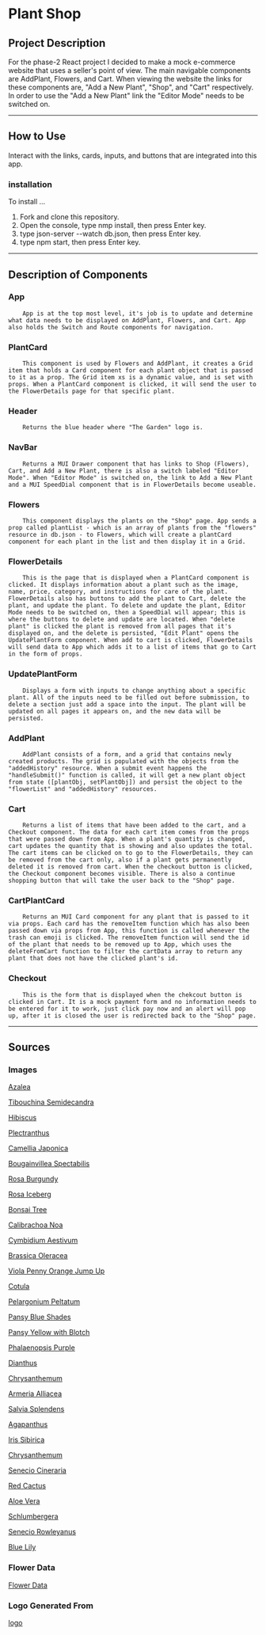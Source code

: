 # Plant Shop
## Project Description
For the phase-2 React project I decided to make a mock e-commerce website that uses a seller's point of view. The main navigable components are AddPlant, Flowers, and Cart.
When viewing the website the links for these components are, "Add a New Plant", "Shop", and "Cart" respectively. In order to use the "Add a New Plant" link the "Editor Mode" needs to be switched on.

---
## How to Use 
Interact with the links, cards, inputs, and buttons that are integrated into this app. 
### installation
To install ...
1. Fork and clone this repository.
2. Open the console, type nmp install, then press Enter key.
3. type json-server --watch db.json, then press Enter key.
4. type npm start, then press Enter key.
---
## Description of Components
### App

        App is at the top most level, it's job is to update and determine what data needs to be displayed on AddPlant, Flowers, and Cart. App also holds the Switch and Route components for navigation. 
### PlantCard

        This component is used by Flowers and AddPlant, it creates a Grid item that holds a Card component for each plant object that is passed to it as a prop. The Grid item xs is a dynamic value, and is set with props. When a PlantCard component is clicked, it will send the user to the FlowerDetails page for that specific plant.
### Header

        Returns the blue header where "The Garden" logo is.
### NavBar

        Returns a MUI Drawer component that has links to Shop (Flowers), Cart, and Add a New Plant, there is also a switch labeled "Editor Mode". When "Editor Mode" is switched on, the link to Add a New Plant and a MUI SpeedDial component that is in FlowerDetails become useable.
### Flowers

        This component displays the plants on the "Shop" page. App sends a prop called plantList - which is an array of plants from the "flowers" resource in db.json - to Flowers, which will create a plantCard component for each plant in the list and then display it in a Grid. 
### FlowerDetails

        This is the page that is displayed when a PlantCard component is clicked. It displays information about a plant such as the image, name, price, category, and instructions for care of the plant. FlowerDetails also has buttons to add the plant to Cart, delete the plant, and update the plant. To delete and update the plant, Editor Mode needs to be switched on, then a SpeedDial will appear; this is where the buttons to delete and update are located. When "delete plant" is clicked the plant is removed from all pages that it's displayed on, and the delete is persisted, "Edit Plant" opens the UpdatePlantForm component. When add to cart is clicked, FlowerDetails will send data to App which adds it to a list of items that go to Cart in the form of props.
### UpdatePlantForm 

        Displays a form with inputs to change anything about a specific plant. All of the inputs need to be filled out before submission, to delete a section just add a space into the input. The plant will be updated on all pages it appears on, and the new data will be persisted. 
### AddPlant

        AddPlant consists of a form, and a grid that contains newly created products. The grid is populated with the objects from the "addedHistory" resource. When a submit event happens the "handleSubmit()" function is called, it will get a new plant object from state ([plantObj, setPlantObj]) and persist the object to the "flowerList" and "addedHistory" resources. 
### Cart

        Returns a list of items that have been added to the cart, and a Checkout component. The data for each cart item comes from the props that were passed down from App. When a plant's quantity is changed, cart updates the quantity that is showing and also updates the total. The cart items can be clicked on to go to the FlowerDetails, they can be removed from the cart only, also if a plant gets permanently deleted it is removed from cart. When the checkout button is clicked, the Checkout component becomes visible. There is also a continue shopping button that will take the user back to the "Shop" page.
### CartPlantCard

        Returns an MUI Card component for any plant that is passed to it via props. Each card has the removeItem function which has also been passed down via props from App, this function is called whenever the trash can emoji is clicked. The removeItem function will send the id of the plant that needs to be removed up to App, which uses the deleteFromCart function to filter the cartData array to return any plant that does not have the clicked plant's id.
### Checkout

        This is the form that is displayed when the chekcout button is clicked in Cart. It is a mock payment form and no information needs to be entered for it to work, just click pay now and an alert will pop up, after it is closed the user is redirected back to the "Shop" page.
---
## Sources
### **Images**
[Azalea](https://cdn.britannica.com/41/93441-050-F58F8EF1/Gardeners-rhododendrons-flowers.jpg)

[Tibouchina Semidecandra](https://upload.wikimedia.org/wikipedia/commons/9/9c/Tibouchina_semidecandra.jpg?20050507130046)

[Hibiscus](https://viverogarden.com/wp-content/uploads/2022/06/white-with-red-star.jpg)

[Plectranthus](https://images.immediate.co.uk/production/volatile/sites/10/2019/07/2048x1365-Plectranthus-fruticosus-LI3917943-5433d9d.jpg?quality=90&resize=960%2C640)

[Camellia Japonica](https://cdn.shopify.com/s/files/1/0012/9689/2016/products/Jacks2_1024x1024@2x.jpg?v=1646599582)

[Bougainvillea Spectabilis](https://upload.wikimedia.org/wikipedia/commons/f/f8/Starr_030418-0058_Bougainvillea_spectabilis.jpg)

[Rosa Burgundy](https://h2.commercev3.net/cdn.springhillnursery.com/images/800/09337A.jpg)

[Rosa Iceberg](https://upload.wikimedia.org/wikipedia/commons/thumb/6/63/Rosa_Iceberg_1.jpg/1200px-Rosa_Iceberg_1.jpg)

[Bonsai Tree](https://i.etsystatic.com/17057214/r/il/3fb9ff/2570987170/il_fullxfull.2570987170_5a2x.jpg)

[Calibrachoa Noa](https://ncfarmsinc.com/products_images/Calibrachoa-Noa-Mega-Pink.jpg)

[Cymbidium Aestivum](https://live.staticflickr.com/8774/17074137641_fddf69d1fb_z.jpg)

[Brassica Oleracea](https://upload.wikimedia.org/wikipedia/commons/thumb/a/a7/Brassica_oleracea_var._laciniata_flower.jpg/768px-Brassica_oleracea_var._laciniata_flower.jpg)

[ Viola Penny Orange Jump Up](https://mullerseeds.de/app/uploads/2021/04/viola_cornuta_penny_orange_jump_up51.jpg)

[Cotula](https://www.anniesannuals.com/signs/b%20-%20c/images/cotula_lineariloba_habit_wide.jpg)

[Pelargonium Peltatum](https://www.gardenia.net/storage/app/public/uploads/images/detail/Pelargonium%20peltatum.webp)

[Pansy Blue Shades](https://www.babikow.com/_ccLib/image/plants/DETA-1710.jpg)

[Pansy Yellow with Blotch](https://cdn.shopify.com/s/files/1/0257/4565/3811/products/Yellow-Blotch-Pansy-Bonnieplants.com.jpg?v=1642630183)

[Phalaenopsis Purple](https://millefioriflorist.com/wp-content/uploads/2021/03/7C5DF741-B57F-4F22-B6D3-FB1C73904FE5-rotated.jpeg)

[Dianthus](https://littleprinceplants.com/wp-content/uploads/2019/06/Dianthus-x-Spotty-April-scaled.jpg)

[Chrysanthemum](https://www.lucasgreenhouses.com/_ccLib/image/plants/DETA-1530.jpg)

[Armeria Alliacea](https://takaonursery.com/wp-content/uploads/2017/01/armeria_alliacea.jpg)

[Salvia Splendens](https://s3.amazonaws.com/eit-planttoolbox-prod/media/images/Salvia-splendens--Dinesh-Valke--CC-BY-NC-ND.jpg)

[Agapanthus](https://d2j6dbq0eux0bg.cloudfront.net/images/26177256/1564395046.jpg)

[Iris Sibirica](https://theoriginalgarden.com/Argazkiak/Fotos/20221213164825.jpg)

[Chrysanthemum](https://m.media-amazon.com/images/W/IMAGERENDERING_521856-T1/images/I/516e13UNVZS._AC_UF894,1000_QL80_.jpg)

[Senecio Cineraria](https://s3.amazonaws.com/eit-planttoolbox-prod/media/images/Senecio-cineraria-bloom--Jon-Sullivan--CC-BY-NC.jpg)

[Red Cactus](https://cdn11.bigcommerce.com/s-nqbbuyl3/images/stencil/600w/products/617/1524/grafted_red_large__12502.1435900150.JPG?c=3)

[Aloe Vera](https://gardenerspath.com/wp-content/uploads/2022/10/Bright-Orange-Flowers-of-Aloe.jpg)

[Schlumbergera](https://s3.amazonaws.com/eit-planttoolbox-prod/media/images/Schlumbergera-truncata--Maja-Dumat--CC-BY.jpg)

[Senecio Rowleyanus](https://i.ebayimg.com/images/g/WBcAAOSw68FiJqkg/s-l500.jpg)

[Blue Lily](https://encrypted-tbn0.gstatic.com/images?q=tbn:ANd9GcR96pZmCaUrt5eV1Q6L36NtmxPYNAIz-enmCrSiodrQKSaanaPJoKyPqDeblt5kxZbogCk&usqp=CAU)

### **Flower Data**
[Flower Data](https://gist.github.com/sandeepcmsm/2e1f5762fa5ca351d8f129e73c730071)

### **Logo Generated From**
[logo](https://looka.com/editor/121315682)